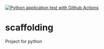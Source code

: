 [![Python application test with Github Actions](https://github.com/juanedmr/scaffolding/actions/workflows/main.yml/badge.svg)](https://github.com/juanedmr/scaffolding/actions/workflows/main.yml)

# scaffolding
Project for python
